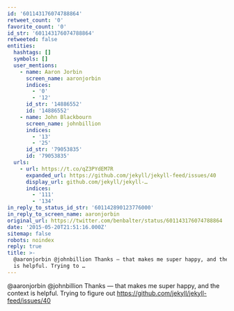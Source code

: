 ```yaml
---
id: '601143176074788864'
retweet_count: '0'
favorite_count: '0'
id_str: '601143176074788864'
retweeted: false
entities:
  hashtags: []
  symbols: []
  user_mentions:
    - name: Aaron Jorbin
      screen_name: aaronjorbin
      indices:
        - '0'
        - '12'
      id_str: '14886552'
      id: '14886552'
    - name: John Blackbourn
      screen_name: johnbillion
      indices:
        - '13'
        - '25'
      id_str: '79053835'
      id: '79053835'
  urls:
    - url: https://t.co/qZ3PYdEM7R
      expanded_url: https://github.com/jekyll/jekyll-feed/issues/40
      display_url: github.com/jekyll/jekyll-…
      indices:
        - '111'
        - '134'
in_reply_to_status_id_str: '601142890123776000'
in_reply_to_screen_name: aaronjorbin
original_url: https://twitter.com/benbalter/status/601143176074788864
date: '2015-05-20T21:51:16.000Z'
sitemap: false
robots: noindex
reply: true
title: >-
  @aaronjorbin @johnbillion Thanks — that makes me super happy, and the context
  is helpful. Trying to …
---
```


@aaronjorbin @johnbillion Thanks — that makes me super happy, and the context is helpful. Trying to figure out https://github.com/jekyll/jekyll-feed/issues/40